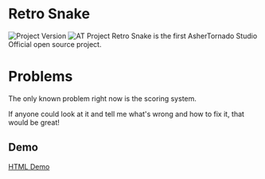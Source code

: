 # Retro Snake
![Project Version](https://img.shields.io/badge/Version-1.0.0-blue)
![AT Project](https://img.shields.io/badge/AsherTornado%20Studio-Open%20Source%20Project-brightgreen)
Retro Snake is the first AsherTornado Studio Official open source project.

# Problems
The only known problem right now is the scoring system.

If anyone could look at it and tell me what's wrong and how to fix it, that would be great!

## Demo

[HTML Demo](https://ashertornado2.github.io/RetroSnake)


